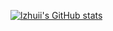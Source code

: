 [![lzhuii's GitHub stats](https://github-readme-stats.vercel.app/api?username=lzhuii)](https://github.com/anuraghazra/github-readme-stats)
